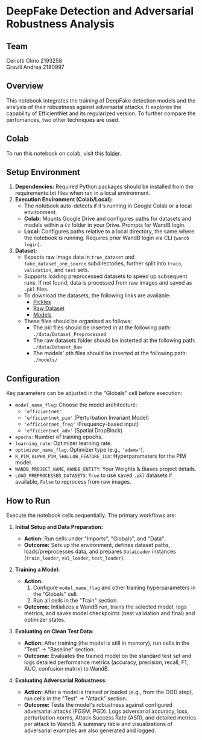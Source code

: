# DeepFake Detection and Adversarial Robustness Analysis
## Team
Ceriotti Olmo 2193258  
Gravili Andrea 2180997  

## Overview

This notebook integrates the training of DeepFake detection models and the analysis of their robustness against adversarial attacks. It explores the capability of EfficientNet and its regularized version. To further compare the perfomances, two other techniques are used.

## Colab  
To run this notebook on colab, visit this [folder](https://drive.google.com/drive/u/1/folders/1mBwCO-cjXpx-C7XxYUKBETOUHIDfKbcr).

## Setup Environment

1.  **Dependencies:** Required Python packages should be installed from the requirements.txt files when ran in a local environment.
2.  **Execution Environment (Colab/Local):**
    *   The notebook auto-detects if it's running in Google Colab or a local environment.
    *   **Colab:** Mounts Google Drive and configures paths for datasets and models within a `CV` folder in your Drive. Prompts for WandB login.
    *   **Local:** Configures paths relative to a local directory, the same where the notebook is running. Requires prior WandB login via CLI (`wandb login`).
3.  **Dataset:**
    *   Expects raw image data in `true_dataset` and `fake_dataset_one_source` subdirectories, further split into `train`, `validation`, and `test` sets.
    *  Supports loading preprocessed datasets to speed up subsequent runs. If not found, data is processed from raw images and saved as `.pkl` files.
    *  To download the datasets, the following links are available:
       *  [Pickles](https://drive.google.com/drive/u/0/folders/1HuVkDLCSkjK6LIypwzke6yklx05jEu-6)
       *  [Raw Dataset](https://drive.google.com/drive/u/0/folders/1bVAmb8ShGR9NGFnEkRUhiapKEdAYlXQD)
       *  [Models](https://drive.google.com/drive/u/0/folders/1W6q6EfUUVkemT_wnOJleoJZiPqg19zl1)
    * These files should be organised as follows:
      * The pkl files should be inserted in at the following path: `./data/Dataset_Preprocessed`
      * The raw datasets folder should be insterted at the following path: `./data/Dataset_Raw`
      * The models' pth files should be inserted at the following path: `./models/`

## Configuration

Key parameters can be adjusted in the "Globals" cell before execution:

*   `model_name_flag`: Choose the model architecture:
    *   `'efficientnet'`
    *   `'efficientnet_pim'` (Perturbation Invariant Model)
    *   `'efficientnet_freq'` (Frequency-based input)
    *   `'efficientnet_adv'` (Spatial DropBlock)
*   `epochs`: Number of training epochs.
*   `learning_rate`: Optimizer learning rate.
*   `optimizer_name_flag`: Optimizer type (e.g., `'adamw'`).
*   `R_PIM`, `ALPHA_PIM`, `SHALLOW_FEATURE_IDX`: Hyperparameters for the PIM model.
*   `WANDB_PROJECT_NAME`, `WANDB_ENTITY`: Your Weights & Biases project details.
*   `LOAD_PREPROCESSED_DATASETS`: `True` to use saved `.pkl` datasets if available, `False` to reprocess from raw images.

## How to Run

Execute the notebook cells sequentially. The primary workflows are:

1.  **Initial Setup and Data Preparation:**
    *   **Action:** Run cells under "Imports", "Globals", and "Data".
    *   **Outcome:** Sets up the environment, defines dataset paths, loads/preprocesses data, and prepares `DataLoader` instances (`train_loader`, `val_loader`, `test_loader`).

2.  **Training a Model:**
    *   **Action:**
        1.  Configure `model_name_flag` and other training hyperparameters in the "Globals" cell.
        2.  Run all cells in the "Train" section.
    *   **Outcome:** Initializes a WandB run, trains the selected model, logs metrics, and saves model checkpoints (best validation and final) and optimizer states.

3.  **Evaluating on Clean Test Data:**
    *   **Action:** After training (the model is still in memory), run cells in the "Test" -> "Baseline" section.
    *   **Outcome:** Evaluates the trained model on the standard test set and logs detailed performance metrics (accuracy, precision, recall, F1, AUC, confusion matrix) to WandB.

4.  **Evaluating Adversarial Robustness:**
    *   **Action:** After a model is trained or loaded (e.g., from the OOD step), run cells in the "Test" -> "Attack" section.
    *   **Outcome:** Tests the model's robustness against configured adversarial attacks (FGSM, PGD). Logs adversarial accuracy, loss, perturbation norms, Attack Success Rate (ASR), and detailed metrics per attack to WandB. A summary table and visualizations of adversarial examples are also generated and logged.